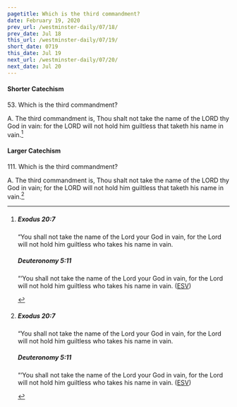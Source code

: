 ```yaml
---
pagetitle: Which is the third commandment?
date: February 19, 2020
prev_url: /westminster-daily/07/18/
prev_date: Jul 18
this_url: /westminster-daily/07/19/
short_date: 0719
this_date: Jul 19
next_url: /westminster-daily/07/20/
next_date: Jul 20
---
```


#### Shorter Catechism

53\. Which is the third commandment?

A. The third commandment is, Thou shalt not take the name of the LORD thy God in vain: for the LORD will not hold him guiltless that taketh his name in vain.[^fnref:wsc1]


[^fnref:wsc1]: <div class="esv"><h5>Exodus 20:7</h5> <div class="esv-text"><p id="p02020007.01-1">&#8220;You shall not take the name of the <span class="small-caps">Lord</span> your God in vain, for the <span class="small-caps">Lord</span> will not hold him guiltless who takes his name in vain.</p> </div><h5>Deuteronomy 5:11</h5> <div class="esv-text"><p id="p05005011.01-2">&#8220;&#8216;You shall not take the name of the <span class="small-caps">Lord</span> your God in vain, for the <span class="small-caps">Lord</span> will not hold him guiltless who takes his name in vain.  (<a href="http://www.esv.org" class="copyright">ESV</a>)</p> </div> </div>


#### Larger Catechism

111\. Which is the third commandment?

A. The third commandment is, Thou shalt not take the name of the LORD thy God in vain; for the LORD will not hold him guiltless that taketh his name in vain.[^fnref:wlc1]


[^fnref:wlc1]: <div class="esv"><h5>Exodus 20:7</h5> <div class="esv-text"><p id="p02020007.01-1">&#8220;You shall not take the name of the <span class="small-caps">Lord</span> your God in vain, for the <span class="small-caps">Lord</span> will not hold him guiltless who takes his name in vain.</p> </div><h5>Deuteronomy 5:11</h5> <div class="esv-text"><p id="p05005011.01-2">&#8220;&#8216;You shall not take the name of the <span class="small-caps">Lord</span> your God in vain, for the <span class="small-caps">Lord</span> will not hold him guiltless who takes his name in vain.  (<a href="http://www.esv.org" class="copyright">ESV</a>)</p> </div> </div>


